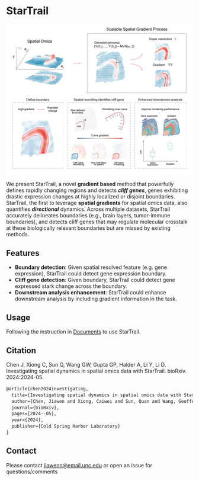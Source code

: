 # StarTrail


<p align="center">
<img src="https://github.com/JiawenChenn/StarTrail/blob/main/docs/docs/doc_data/f1.png" width="800">
</p>

We present StarTrail, a novel **gradient based** method that powerfully defines rapidly changing regions and detects ***cliff genes***, genes exhibiting drastic expression changes at highly localized or disjoint boundaries. StarTrail, the first to leverage **spatial gradients** for spatial omics data, also quantifies ***directional*** dynamics. Across multiple datasets, StarTrail accurately delineates boundaries (e.g., brain layers, tumor-immune boundaries), and detects cliff genes that may regulate molecular crosstalk at these biologically relevant boundaries but are missed by existing methods. 


## Features

- **Boundary detection**: Given spatial resolved feature (e.g. gene expression), StarTrail could detect gene expression boundary.
- **Cliff gene detection**: Given boundary, StarTrail could detect gene expressed stark change across the boundary.
- **Downstream analysis enhancement**: StarTrail could enhance downstream analysis by including gradient information in the task.

## Usage

Following the instruction in [Documents](https://jiawenchenn.github.io/StarTrail/docs/01_quick_start) to use StarTrail.

## Citation

Chen J, Xiong C, Sun Q, Wang GW, Gupta GP, Halder A, Li Y, Li D. Investigating spatial dynamics in spatial omics data with StarTrail. bioRxiv. 2024:2024-05.

```tex
@article{chen2024investigating,
  title={Investigating spatial dynamics in spatial omics data with StarTrail},
  author={Chen, Jiawen and Xiong, Caiwei and Sun, Quan and Wang, Geoffery W and Gupta, Gaorav P and Halder, Aritra and Li, Yun and Li, Didong},
  journal={bioRxiv},
  pages={2024--05},
  year={2024},
  publisher={Cold Spring Harbor Laboratory}
}
```


## Contact

Please contact jiawenn@email.unc.edu or open an issue for questions/comments